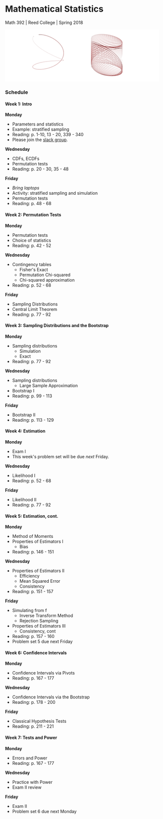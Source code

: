 # Mathematical Statistics
Math 392 | Reed College | Spring 2018

![](figs/mcmc.png)

### Schedule



#### Week 1: Intro

**Monday**

- Parameters and statistics
- Example: stratified sampling
- Reading: p. 1-10, 13 - 20, 339 - 340
- Please join the [slack group](https://join.slack.com/t/mathstats/signup).

**Wednesday**

- CDFs, ECDFs
- Permutation tests
- Reading: p. 20 - 30, 35 - 48

**Friday**

- *Bring laptops*
- Activity: stratified sampling and simulation
- Permutation tests
- Reading: p. 48 - 68


#### Week 2: Permutation Tests

**Monday**

- Permutation tests
- Choice of statistics
- Reading: p. 42 - 52

**Wednesday**

- Contingency tables
    - Fisher's Exact
    - Permutation Chi-squared
    - Chi-squared approximation
- Reading: p. 52 - 68

**Friday**

- Sampling Distributions
- Central Limit Theorem
- Reading: p. 77 - 92


#### Week 3: Sampling Distributions and the Bootstrap

**Monday**

- Sampling distributions
    + Simulation
    + Exact
- Reading: p. 77 - 92

**Wednesday**

- Sampling distributions
    + Large Sample Approximation
- Bootstrap I
- Reading: p. 99 - 113

**Friday**

- Bootstrap II
- Reading: p. 113 - 129


#### Week 4: Estimation

**Monday**

- Exam I
- This week's problem set will be due _next_ Friday.

**Wednesday**

- Likelihood I
- Reading: p. 52 - 68

**Friday**

- Likelihood II
- Reading: p. 77 - 92


#### Week 5: Estimation, cont.

**Monday**

- Method of Moments
- Properties of Estimators I
    + Bias
- Reading: p. 146 - 151

**Wednesday**

- Properties of Estimators II
    + Efficiency
    + Mean Squared Error
    + Consistency
- Reading: p. 151 - 157

**Friday**

- Simulating from f
    + Inverse Transform Method
    + Rejection Sampling
- Properties of Estimators III
    + Consistency, cont
- Reading: p. 157 - 160
- Problem set 5 due next Friday


#### Week 6: Confidence Intervals

**Monday**

- Confidence Intervals via Pivots
- Reading: p. 167 - 177

**Wednesday**

- Confidence Intervals via the Bootstrap
- Reading: p. 178 - 200

**Friday**

- Classical Hypothesis Tests
- Reading: p. 211 - 221


#### Week 7: Tests and Power

**Monday**

- Errors and Power
- Reading: p. 167 - 177

**Wednesday**

- Practice with Power
- Exam II review

**Friday**

- Exam II
- Problem set 6 due next Monday


<!-- notes for later: t-test paper -->
<!-- notes for later: bayesian model selection -->
<!-- notes for later: michael's bayes paper -->
